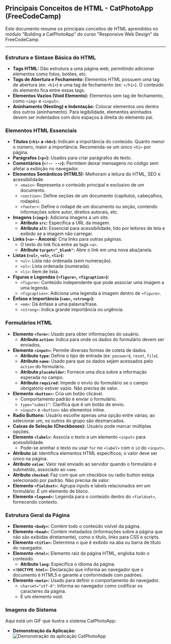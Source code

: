 ## Principais Conceitos de HTML - CatPhotoApp (FreeCodeCamp)

Este documento resume os principais conceitos de HTML aprendidos no módulo "Building a CatPhotoApp" do curso "Responsive Web Design" da FreeCodeCamp.

---

### Estrutura e Sintaxe Básica do HTML

* **Tags HTML:** Dão estrutura a uma página web, permitindo adicionar elementos como fotos, botões, etc.
* **Tags de Abertura e Fechamento:** Elementos HTML possuem uma tag de abertura (ex: `<h1>`) e uma tag de fechamento (ex: `</h1>`). O conteúdo do elemento fica entre essas tags.
* **Elementos Vazios (Void Elements):** Elementos sem tag de fechamento, como `<img>` e `<input>`.
* **Aninhamento (Nesting) e Indentação:** Colocar elementos uns dentro dos outros (aninhamento). Para legibilidade, elementos aninhados devem ser indentados com dois espaços à direita do elemento pai.

### Elementos HTML Essenciais

* **Títulos (`<h1>` a `<h6>`):** Indicam a importância do conteúdo. Quanto menor o número, maior a importância. Recomenda-se um único `<h1>` por página.
* **Parágrafos (`<p>`):** Usados para criar parágrafos de texto.
* **Comentários (`<!-- -->`):** Permitem deixar mensagens no código sem afetar a exibição no navegador.
* **Elementos Semânticos (HTML5):** Melhoram a leitura do HTML, SEO e acessibilidade.
    * `<main>`: Representa o conteúdo principal e exclusivo de um documento.
    * `<section>`: Define seções de um documento (capítulos, cabeçalhos, rodapés).
    * `<footer>`: Define o rodapé de um documento ou seção, contendo informações sobre autor, direitos autorais, etc.
* **Imagens (`<img>`):** Adiciona imagens a um site.
    * **Atributo `src`:** Especifica a URL da imagem.
    * **Atributo `alt`:** Essencial para acessibilidade, lido por leitores de tela e exibido se a imagem não carregar.
* **Links (`<a>` - Âncora):** Cria links para outras páginas.
    * O texto do link fica entre as tags `<a>`.
    * **Atributo `target="_blank"`:** Abre o link em uma nova aba/janela.
* **Listas (`<ul>`, `<ol>`, `<li>`):**
    * `<ul>`: Lista não ordenada (sem numeração).
    * `<ol>`: Lista ordenada (numerada).
    * `<li>`: Item de lista.
* **Figuras e Legendas (`<figure>`, `<figcaption>`):**
    * `<figure>`: Conteúdo independente que pode associar uma imagem a uma legenda.
    * `<figcaption>`: Adiciona uma legenda à imagem dentro de `<figure>`.
* **Ênfase e Importância (`<em>`, `<strong>`):**
    * `<em>`: Dá ênfase a uma palavra/frase.
    * `<strong>`: Indica grande importância ou urgência.

### Formulários HTML

* **Elemento `<form>`:** Usado para obter informações do usuário.
    * **Atributo `action`:** Indica para onde os dados do formulário devem ser enviados.
* **Elemento `<input>`:** Permite diversas formas de coleta de dados.
    * **Atributo `type`:** Define o tipo de entrada (ex: `password`, `reset`, `file`).
    * **Atributo `name`:** Usado para que os dados sejam acessados pelo `action` do formulário.
    * **Atributo `placeholder`:** Fornece uma dica sobre a informação esperada no campo.
    * **Atributo `required`:** Impede o envio do formulário se o campo obrigatório estiver vazio. Não precisa de valor.
* **Elemento `<button>`:** Cria um botão clicável.
    * Comportamento padrão é enviar o formulário.
    * `type="submit"`: Clarifica que é um botão de envio.
    * `<input>` e `<button>` são elementos inline.
* **Radio Buttons:** Usuário escolhe apenas uma opção entre várias; ao selecionar um, os outros do grupo são desmarcados.
* **Caixas de Seleção (Checkboxes):** Usuário pode marcar múltiplas opções.
* **Elemento `<label>`:** Associa o texto a um elemento `<input>` para acessibilidade.
    * Pode-se aninhar o texto ou usar `for` no `<label>` com o `id` do `<input>`.
* **Atributo `id`:** Identifica elementos HTML específicos; o valor deve ser único na página.
* **Atributo `value`:** Valor real enviado ao servidor quando o formulário é submetido, associado ao `name`.
* **Atributo `checked`:** Faz com que um checkbox ou radio button esteja selecionado por padrão. Não precisa de valor.
* **Elemento `<fieldset>`:** Agrupa inputs e labels relacionados em um formulário. É um elemento de bloco.
* **Elemento `<legend>`:** Legenda para o conteúdo dentro do `<fieldset>`, fornecendo contexto.

### Estrutura Geral da Página

* **Elemento `<body>`:** Contém todo o conteúdo visível da página.
* **Elemento `<head>`:** Contém metadados (informações sobre a página que não são exibidas diretamente), como o título, links para CSS e scripts.
* **Elemento `<title>`:** Determina o que é exibido na aba ou barra de título do navegador.
* **Elemento `<html>`:** Elemento raiz da página HTML, engloba todo o conteúdo.
    * **Atributo `lang`:** Especifica o idioma da página.
* **`<!DOCTYPE html>`:** Declaração que informa ao navegador que o documento é HTML5 e garante a conformidade com padrões.
* **Elemento `<meta>`:** Usado para definir o comportamento do navegador.
    * `charset="utf-8"`: Informa ao navegador como codificar os caracteres da página.
    * É um elemento void.
      
### Imagens do Sistema

Aqui está um GIF que ilustra o sistema CatPhotoApp:

* **Demonstração da Aplicação:**
    ![Demonstração da aplicação CatPhotoApp](CatPhotoApp.gif)
